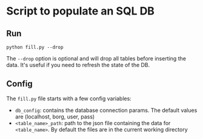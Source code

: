 # Script to populate an SQL DB

## Run
```
python fill.py --drop
```

The `--drop` option is optional and will drop all tables before inserting the data. It's useful if you need to refresh the state of the DB.

## Config

The `fill.py` file starts with a few config variables:

- `db_config`: contains the database connection params. The default values are (localhost, borg, user, pass)
- `<table_name>_path`: path to the json file containing the data for `<table_name>`. By default the files are in the current working directory
